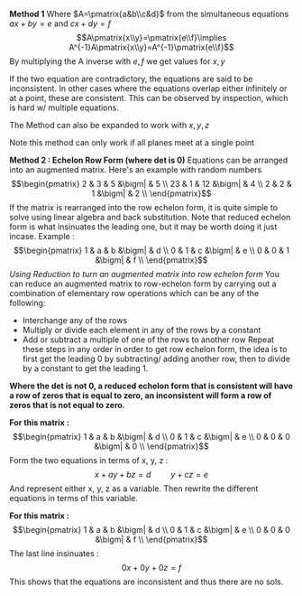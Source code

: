 **Method 1**
Where $A=\pmatrix{a&b\\c&d}$ from the simultaneous equations $ax+by=e$ and $cx+dy=f$
$$A\pmatrix{x\\y}=\pmatrix{e\\f}\implies A^{-1}A\pmatrix{x\\y}=A^{-1}\pmatrix{e\\f}$$
By multiplying the A inverse with $e,f$ we get values for $x,y$

If the two equation are contradictory, the equations are said to be inconsistent. In other cases where the equations overlap either infinitely or at a point, these are consistent. This can be observed by inspection, which is hard w/ multiple equations.

The Method can also be expanded to work with $x,y,z$

Note this method can only work if all planes meet at a single point

**Method 2 : Echelon Row Form (where det is 0)**
Equations can be arranged into an augmented matrix. Here's an example with random numbers
$$\begin{pmatrix}
    2 & 3 & 5  &\bigm| & 5 \\
    23 & 1 & 12 &\bigm| & 4 \\
    2 & 2 & 1 &\bigm| & 2 \\ 
\end{pmatrix}$$
If the matrix is rearranged into the row echelon form, it is quite simple to solve using linear algebra and back substitution. Note that reduced echelon form is what insinuates the leading one, but it may be worth doing it just incase. Example :
$$\begin{pmatrix}
    1 & a & b  &\bigm| & d \\
    0 & 1 & c &\bigm| & e \\
    0 & 0 & 1 &\bigm| & f \\ 
\end{pmatrix}$$
*Using Reduction to turn an augmented matrix into row echelon form*
You can reduce an augmented matrix to row-echelon form by carrying out a combination of elementary row operations which can be any of the following:
- ﻿﻿Interchange any of the rows
- ﻿﻿Multiply or divide each element in any of the rows by a constant
- ﻿﻿Add or subtract a multiple of one of the rows to another row
Repeat these steps in any order in order to get row echelon form, the idea is to first get the leading 0 by subtracting/ adding another row, then to divide by a constant to get the leading 1.

**Where the det is not 0, a reduced echelon form that is consistent will have a row of zeros that is equal to zero, an inconsistent will form a row of zeros that is not equal to zero.**

**For this matrix :**
$$\begin{pmatrix}
    1 & a & b  &\bigm| & d \\
    0 & 1 & c &\bigm| & e \\
    0 & 0 & 0 &\bigm| & 0 \\ 
\end{pmatrix}$$
Form the two equations in terms of x, y, z :
$$x+ay+bz=d\hspace{1cm}y+cz=e$$
And represent either x, y, z as a variable. Then rewrite the different equations in terms of this variable. 

**For this matrix :**
$$\begin{pmatrix}
    1 & a & b  &\bigm| & d \\
    0 & 1 & c &\bigm| & e \\
    0 & 0 & 0 &\bigm| & f \\ 
\end{pmatrix}$$
The last line insinuates :
$$0x +0y+0z=f$$
This shows that the equations are inconsistent and thus there are no sols.